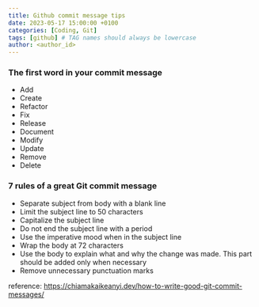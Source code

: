 ```yaml
---
title: Github commit message tips
date: 2023-05-17 15:00:00 +0100
categories: [Coding, Git]
tags: [github] # TAG names should always be lowercase
author: <author_id>
---
```


### The first word in your commit message

- Add
- Create
- Refactor
- Fix
- Release
- Document
- Modify
- Update
- Remove
- Delete

### 7 rules of a great Git commit message

- Separate subject from body with a blank line
- Limit the subject line to 50 characters
- Capitalize the subject line
- Do not end the subject line with a period
- Use the imperative mood when in the subject line
- Wrap the body at 72 characters
- Use the body to explain what and why the change was made. This part should be added only when necessary
- Remove unnecessary punctuation marks

reference: https://chiamakaikeanyi.dev/how-to-write-good-git-commit-messages/
